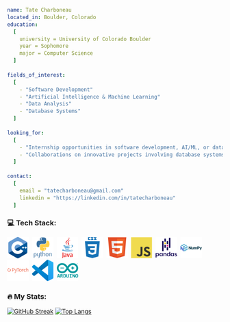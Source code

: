 ```yaml
name: Tate Charboneau
located_in: Boulder, Colorado
education:
  [
    university = University of Colorado Boulder
    year = Sophomore
    major = Computer Science
  ]

fields_of_interest:
  [
    - "Software Development"
    - "Artificial Intelligence & Machine Learning"
    - "Data Analysis"
    - "Database Systems"
  ]

looking_for:
  [
    - "Internship opportunities in software development, AI/ML, or data analysis"
    - "Collaborations on innovative projects involving database systems or machine learning"
  ]

contact:
  [
    email = "tatecharboneau@gmail.com"
    linkedin = "https://linkedin.com/in/tatecharboneau"
  ]
```

### :computer: Tech Stack:

<div>
  <img src="https://github.com/devicons/devicon/blob/master/icons/cplusplus/cplusplus-original.svg" title="Git" **alt="Git" width="50" height="50"/>&nbsp;
  <img src="https://github.com/devicons/devicon/blob/master/icons/python/python-original-wordmark.svg" title="Git" **alt="Git" width="50" height="50"/>&nbsp;
  <img src="https://github.com/devicons/devicon/blob/master/icons/java/java-original-wordmark.svg" title="Java" alt="Java" width="50" height="50"/>&nbsp;
  <img src="https://github.com/devicons/devicon/blob/master/icons/css3/css3-plain-wordmark.svg"  title="CSS3" alt="CSS" width="50" height="50"/>&nbsp;
  <img src="https://github.com/devicons/devicon/blob/master/icons/html5/html5-original.svg" title="HTML5" alt="HTML" width="50" height="50"/>&nbsp;
  <img src="https://github.com/devicons/devicon/blob/master/icons/javascript/javascript-original.svg" title="JavaScript" alt="JavaScript" width="50" height="50"/>&nbsp;
  <img src="https://github.com/devicons/devicon/blob/master/icons/pandas/pandas-original-wordmark.svg" title="Git" **alt="Git" width="50" height="50"/>&nbsp;
  <img src="https://github.com/devicons/devicon/blob/master/icons/numpy/numpy-original-wordmark.svg" title="Git" **alt="Git" width="50" height="50"/>&nbsp;
  <img src="https://github.com/devicons/devicon/blob/master/icons/pytorch/pytorch-plain-wordmark.svg" title="Git" **alt="Git" width="50" height="50"/>&nbsp;
  <img src="https://github.com/devicons/devicon/blob/master/icons/vscode/vscode-original.svg" title="Git" **alt="Git" width="50" height="50"/>&nbsp;
  <img src="https://github.com/devicons/devicon/blob/master/icons/arduino/arduino-original-wordmark.svg" title="Git" **alt="Git" width="50" height="50"/>&nbsp;
</div>

### :fire: My Stats:

[![GitHub Streak](https://streak-stats.demolab.com?user=TateCharboneau&theme=dark&card_height=215)](https://git.io/streak-stats)
[![Top Langs](https://github-readme-stats.vercel.app/api/top-langs/?username=TateCharboneau&layout=donut&theme=dark)](https://github.com/anuraghazra/github-readme-stats)

